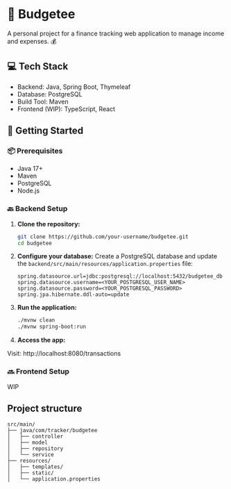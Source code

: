 # 🦜 Budgetee

A personal project for a finance tracking web application to manage income and expenses. 💰 

## 💻 Tech Stack 

* Backend: Java, Spring Boot, Thymeleaf
* Database: PostgreSQL
* Build Tool: Maven
* Frontend (WIP): TypeScript, React


## 🚀 Getting Started

### 📦 Prerequisites

- Java 17+
- Maven
- PostgreSQL
- Node.js

### 🔙 Backend Setup

1. **Clone the repository:**

   ```bash
   git clone https://github.com/your-username/budgetee.git
   cd budgetee
   ```

2. **Configure your database:**
Create a PostgreSQL database and update the `backend/src/main/resources/application.properties` file:

    ```
    spring.datasource.url=jdbc:postgresql://localhost:5432/budgetee_db
    spring.datasource.username=<YOUR_POSTGRESQL_USER_NAME>
    spring.datasource.password=<YOUR_POSTGRESQL_PASSWORD>
    spring.jpa.hibernate.ddl-auto=update
    ```

3. **Run the application:**

    ```bash
    ./mvnw clean
    ./mvnw spring-boot:run
    ```

4. **Access the app:**

Visit: http://localhost:8080/transactions

### 🔜 Frontend Setup

WIP

## Project structure

```
src/main/
├── java/com/tracker/budgetee
│   ├── controller
│   ├── model
│   ├── repository
│   └── service
├── resources/
│   ├── templates/
│   ├── static/
│   └── application.properties
```
